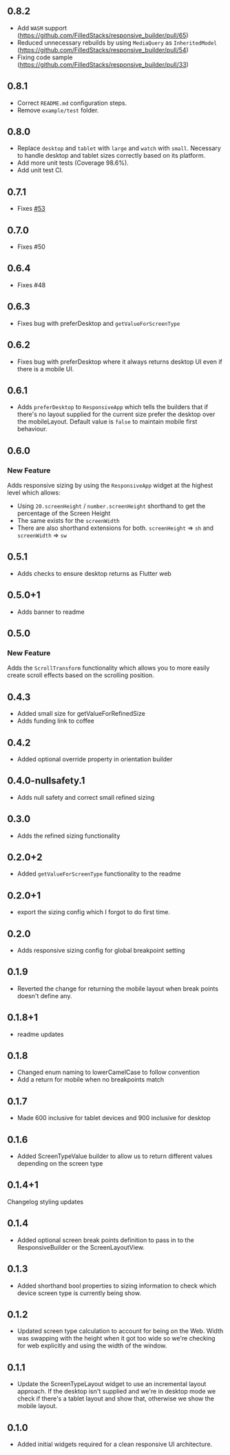 ## 0.8.2

 - Add `WASM` support (https://github.com/FilledStacks/responsive_builder/pull/65)
 - Reduced unnecessary rebuilds by using `MediaQuery` as `InheritedModel` (https://github.com/FilledStacks/responsive_builder/pull/54)
 - Fixing code sample (https://github.com/FilledStacks/responsive_builder/pull/33)

## 0.8.1

 - Correct `README.md` configuration steps.
 - Remove `example/test` folder.

## 0.8.0

 - Replace `desktop` and `tablet` with `large` and `watch` with `small`. Necessary to handle desktop and tablet sizes correctly based on its platform.
 - Add more unit tests (Coverage 98.6%).
 - Add unit test CI.

## 0.7.1

- Fixes [#53](https://github.com/FilledStacks/responsive_builder/issues/53)

## 0.7.0

- Fixes #50

## 0.6.4

- Fixes #48

## 0.6.3

- Fixes bug with preferDesktop and `getValueForScreenType`

## 0.6.2

- Fixes bug with preferDesktop where it always returns desktop UI even if there is a mobile UI.

## 0.6.1

- Adds `preferDesktop` to `ResponsiveApp` which tells the builders that if there's no layout supplied for the current size prefer the desktop over the mobileLayout. Default value is `false` to maintain mobile first behaviour.

## 0.6.0

### New Feature
Adds responsive sizing by using the `ResponsiveApp` widget at the highest level which allows:
- Using `20.screenHeight` / `number.screenHeight` shorthand to get the percentage of the Screen Height
- The same exists for the `screenWidth`
- There are also shorthand extensions for both. `screenHeight` => `sh` and `screenWidth` => `sw`

## 0.5.1

- Adds checks to ensure desktop returns as Flutter web

## 0.5.0+1

- Adds banner to readme

## 0.5.0

### New Feature
Adds the `ScrollTransform` functionality which allows you to more easily create scroll effects based on the scrolling position.

## 0.4.3

- Added small size for getValueForRefinedSize
- Adds funding link to coffee

## 0.4.2

- Added optional override property in orientation builder

## 0.4.0-nullsafety.1

- Adds null safety and correct small refined sizing

## 0.3.0

- Adds the refined sizing functionality

## 0.2.0+2

- Added `getValueForScreenType` functionality to the readme

## 0.2.0+1
- export the sizing config which I forgot to do first time.

## 0.2.0

- Adds responsive sizing config for global breakpoint setting

## 0.1.9

- Reverted the change for returning the mobile layout when break points doesn't define any.

## 0.1.8+1

- readme updates

## 0.1.8

- Changed enum naming to lowerCamelCase to follow convention
- Add a return for mobile when no breakpoints match

## 0.1.7

- Made 600 inclusive for tablet devices and 900 inclusive for desktop

## 0.1.6

- Added ScreenTypeValue builder to allow us to return different values depending on the screen type

## 0.1.4+1

Changelog styling updates

## 0.1.4

- Added optional screen break points definition to pass in to the ResponsiveBuilder or the ScreenLayoutView.

## 0.1.3

- Added shorthand bool properties to sizing information to check which device screen type is currently being show.

## 0.1.2

- Updated screen type calculation to account for being on the Web. Width was swapping with the height when it got too wide so we're checking for web explicitly and using the width of the window.

## 0.1.1

- Update the ScreenTypeLayout widget to use an incremental layout approach. If the desktop isn't supplied and we're in desktop mode we check if there's a tablet layout and show that, otherwise we show the mobile layout.

## 0.1.0

- Added initial widgets required for a clean responsive UI architecture.
